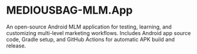 # MEDIOUSBAG-MLM.App
An open-source Android MLM application for testing, learning, and customizing multi-level marketing workflows. Includes Android app source code, Gradle setup, and GitHub Actions for automatic APK build and release.
